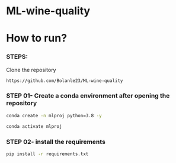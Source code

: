 # ML-wine-quality

# How to run?

### STEPS:

Clone the repository

```bash
https://github.com/Bolanle23/ML-wine-quality
```

### STEP 01- Create a conda environment after opening the repository

```bash
conda create -n mlproj python=3.8 -y
```

```bash
conda activate mlproj
```

### STEP 02- install the requirements

```bash
pip install -r requirements.txt
```
